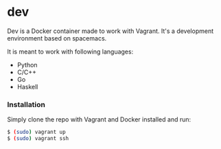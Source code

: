 # dev
Dev is a Docker container made to work with Vagrant. It's a development environment based on spacemacs.

It is meant to work with following languages:
- Python
- C/C++
- Go
- Haskell

### Installation
Simply clone the repo with Vagrant and Docker installed and run:
```bash
$ (sudo) vagrant up
$ (sudo) vagrant ssh
